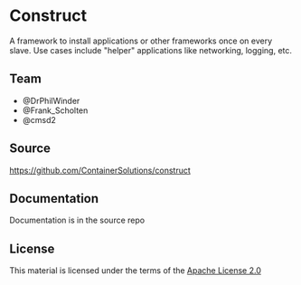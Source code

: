 # Construct

A framework to install applications or other frameworks once on every slave. Use cases include "helper" applications like networking, logging, etc.

## Team

- @DrPhilWinder
- @Frank_Scholten
- @cmsd2

## Source

https://github.com/ContainerSolutions/construct

## Documentation

Documentation is in the source repo

## License

This material is licensed under the terms of the [Apache License 2.0](http://www.apache.org/licenses/LICENSE-2.0)
